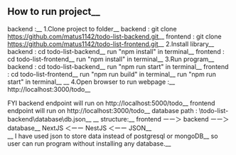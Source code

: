 ## How to run project__
backend :__
1.Clone project to folder__
  backend   : git clone https://github.com/matus1142/todo-list-backend.git__
  frontend  : git clone https://github.com/matus1142/todo-list-frontend.git__
2.Install library__
  backend   : cd todo-list-backend__
              run "npm install" in terminal__
  frontend  : cd todo-list-frontend__
              run "npm install" in terminal__
3.Run program__
  backend  :  cd todo-list-backend__
              run "npm run start" in terminal__
  frontend  : cd todo-list-frontend__
              run "npm run build" in terminal__
              run "npm run start" in terminal__
__
4.Open browser to run webpage :__
  http://localhost:3000/todo__

FYI
  backend endpoint will run on http://localhost:5000/todo__
  frontend endpoint will run on http://localhost:3000/todo__
  database path : \todo-list-backend\database\db.json__
__
structure:__
  frontend  ーー＞   backend  ーー＞   database__
  NextJS    ＜ーー    NestJS  ＜ーー    JSON__    
__
I have used json to store data instead of postgresql or mongoDB__
so user can run program without installing any database.__ 
